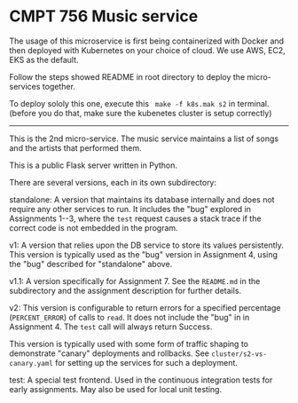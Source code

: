 # CMPT 756 Music service

The usage of this microservice is first being containerized with Docker and then deployed with Kubernetes on your choice of cloud. We use AWS, EC2, EKS as the default.

Follow the steps showed README in root directory to deploy the micro-services together.

To deploy sololy this one, execute this ` make -f k8s.mak s2` in terminal. (before you do that, make sure the kubenetes cluster is setup correctly)

---
This is the 2nd micro-service.
The music service maintains a list of songs and the artists that performed
them.

This is a public Flask server written in Python.

There are several versions, each in its own subdirectory:

standalone: A version that maintains its database internally
  and does not require any other services to run. It includes
  the "bug" explored in Assignments 1--3, where the `test`
  request causes a stack trace if the correct code is
  not embedded in the program.

v1: A version that relies upon the DB service to store its
  values persistently. This version is typically used as
  the "bug" version in Assignment 4, using the "bug"
  described for "standalone" above.

v1.1: A version specifically for Assignment&nbsp;7.  See the `README.md` in the subdirectory and the assignment description for further details.

v2: This version is configurable to return errors for a specified
  percentage (`PERCENT_ERROR`) of calls to `read`. It does not
  include the "bug" in in Assignment 4.  The `test` call
  will always return Success.

  This version is typically used with some form of
  traffic shaping to demonstrate "canary" deployments and
  rollbacks. See `cluster/s2-vs-canary.yaml` for setting
  up the services for such a deployment.

test: A special test frontend.  Used in the continuous
  integration tests for early assignments. May also be used for local unit
  testing.
